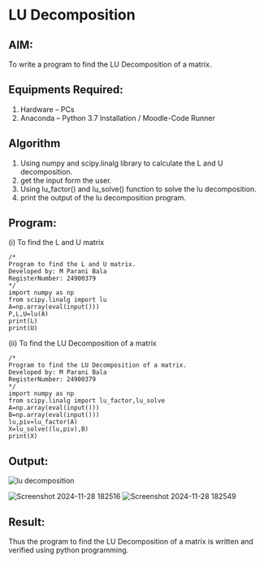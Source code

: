 # LU Decomposition 

## AIM:
To write a program to find the LU Decomposition of a matrix.

## Equipments Required:
1. Hardware – PCs
2. Anaconda – Python 3.7 Installation / Moodle-Code Runner

## Algorithm
1. Using numpy and scipy.linalg library to calculate the L and U decomposition.
2. get the input form the user.
3. Using lu_factor() and lu_solve() function to solve the lu decomposition.
4. print the output of the lu decomposition program.
## Program:
(i) To find the L and U matrix
```
/*
Program to find the L and U matrix.
Developed by: M Parani Bala
RegisterNumber: 24900379
*/
import numpy as np
from scipy.linalg import lu
A=np.array(eval(input()))
P,L,U=lu(A)
print(L)
print(U)
```
(ii) To find the LU Decomposition of a matrix
```
/*
Program to find the LU Decomposition of a matrix.
Developed by: M Parani Bala
RegisterNumber: 24900379
*/
import numpy as np
from scipy.linalg import lu_factor,lu_solve
A=np.array(eval(input()))
B=np.array(eval(input()))
lu,piv=lu_factor(A)
X=lu_solve((lu,piv),B)
print(X)
```

## Output:
![lu decomposition]()

![Screenshot 2024-11-28 182516](https://github.com/user-attachments/assets/e78bb032-a4b4-46b6-8b9d-a604e859674c)
![Screenshot 2024-11-28 182549](https://github.com/user-attachments/assets/9a70082f-7042-499e-b64c-d0c5e1a8c8b0)

## Result:
Thus the program to find the LU Decomposition of a matrix is written and verified using python programming.

